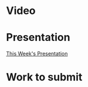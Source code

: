 
# Video

# Presentation
[This Week's Presentation](_presentations/presentationWeek17.md)

# Work to submit